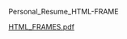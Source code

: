 Personal_Resume_HTML-FRAME

[HTML_FRAMES.pdf](https://github.com/Swathi217/Personal_Resume_HTML-FRAME/files/9174398/HTML_FRAMES.pdf)
